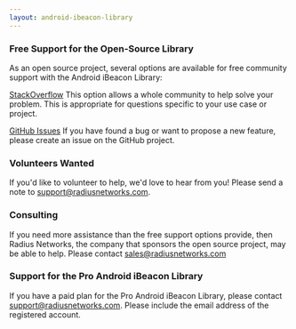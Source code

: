 ```yaml
---
layout: android-ibeacon-library
---
```


### Free Support for the Open-Source Library

As an open source project, several options are available for free community support with the Android iBeacon Library:

[StackOverflow](http://stackoverflow.com/questions/tagged/ibeacon-android)
This option allows a whole community to help solve your problem.  This is appropriate for questions specific to your use case or project.

[GitHub Issues](https://github.com/RadiusNetworks/android-ibeacon-service/issues)
If you have found a bug or want to propose a new feature, please create an issue on the GitHub project.

### Volunteers Wanted

If you'd like to volunteer to help, we'd love to hear from you!  Please send a note to support@radiusnetworks.com.

### Consulting

If you need more assistance than the free support options provide, then Radius Networks, the company that sponsors the open source project, may be able to help.
Please contact sales@radiusnetworks.com

### Support for the Pro Android iBeacon Library

If you have a paid plan for the Pro Android iBeacon Library, please contact support@radiusnetworks.com.  Please include the email address of the registered account.
